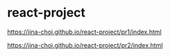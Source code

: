 # react-project
 
https://jina-choi.github.io/react-project/pr1/index.html

https://jina-choi.github.io/react-project/pr2/index.html
